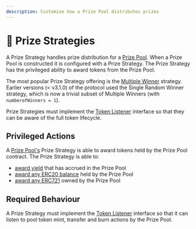 ```yaml
---
description: Customize how a Prize Pool distributes prizes
---
```


# 💸 Prize Strategies

A Prize Strategy handles prize distribution for a [Prize Pool](../prize-pool/).  When a Prize Pool is constructed it is configured with a Prize Strategy.  The Prize Strategy has the privileged ability to award tokens from the Prize Pool.

The most popular Prize Strategy offering is the [Multiple Winner](multiple-winners/) strategy. Earlier versions \(&lt; v3.1.0\) of the protocol used the Single Random Winner strategy, which is now a trivial subset of Multiple Winners \(with `numberofWinners = 1`\).

Prize Strategies must implement the [Token Listener](../tokens/token-listener.md) interface so that they can be aware of the full token lifecycle.

## Privileged Actions

A [Prize Pool's](../prize-pool/) Prize Strategy is able to award tokens held by the Prize Pool contract. The Prize Strategy is able to:

* [award yield](../prize-pool/#awarding-yield) that has accrued in the Prize Pool
* [award any ERC20 balance](../prize-pool/#awarding-erc-20-s) held by the Prize Pool
* [award any ERC721](../prize-pool/#awarding-erc-721-s-nfts) owned by the Prize Pool

## Required Behaviour

A Prize Strategy must implement the [Token Listener](../tokens/token-listener.md) interface so that it can listen to pool token mint, transfer and burn actions by the Prize Pool.


